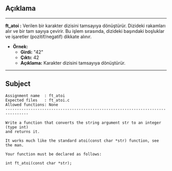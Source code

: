 ## Açıklama

---

**ft_atoi :** Verilen bir karakter dizisini tamsayıya dönüştürür. Dizideki rakamları alır ve bir tam sayıya çevirir. Bu işlem sırasında, dizideki başındaki boşluklar ve işaretler (pozitif/negatif) dikkate alınır.

- **Örnek:**
  - **Girdi:** "42"
  - **Çıktı:** 42
  - **Açıklama:** Karakter dizisini tamsayıya dönüştürür.

---

## Subject

```
Assignment name  : ft_atoi
Expected files   : ft_atoi.c
Allowed functions: None
--------------------------------------------------------------------------------

Write a function that converts the string argument str to an integer (type int)
and returns it.

It works much like the standard atoi(const char *str) function, see the man.

Your function must be declared as follows:

int	ft_atoi(const char *str);
```
